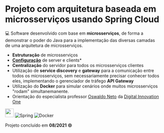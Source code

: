 # Projeto com arquitetura baseada em microsserviços usando Spring Cloud  

:computer: Software desenvolvido com base em __microsserviços__, de forma a demonstrar o poder do Java para a implementação das diversas camadas de uma arquitetura de microsserviços.

- __Estruturação__ de microsserviços
- [__Configuração__](https://github.com/oswaldoneto/dio-experts-config)  de server e clients*
- __Centralização__ do servidor para todos os microsserviços clientes 
- Utilização de __service discovery__ e  __gateway__ para a comunicação entre todos os microsserviços, sem necessariamente precisar conhecer todos eles, implementando o gerenciador de tráfego __API Gateway__
- Utilização do __Docker__ para simular cenários onde muitos microsserviços "rodam" simultanemanente.   
- Orientação do especialista professor [Oswaldo Neto](https://www.linkedin.com/in/omneto/) da [Digital Innovation One](https://web.dio.me/) 

[<img src = "https://encrypted-tbn0.gstatic.com/images?q=tbn:ANd9GcRJ_Wu26f9tMuFr2DUnSJm_jNZ1wbAodnKO_A&usqp=CAU" width = "auto" height = "28px">](https://en.wikipedia.org/wiki/Microservices)
![Spring](https://img.shields.io/badge/spring-%236DB33F.svg?style=for-the-badge&logo=spring&logoColor=white)
![Docker](https://img.shields.io/badge/docker-%230db7ed.svg?style=for-the-badge&logo=docker&logoColor=white)

 

Projeto concluído em __08/2021__ :green_circle: 

